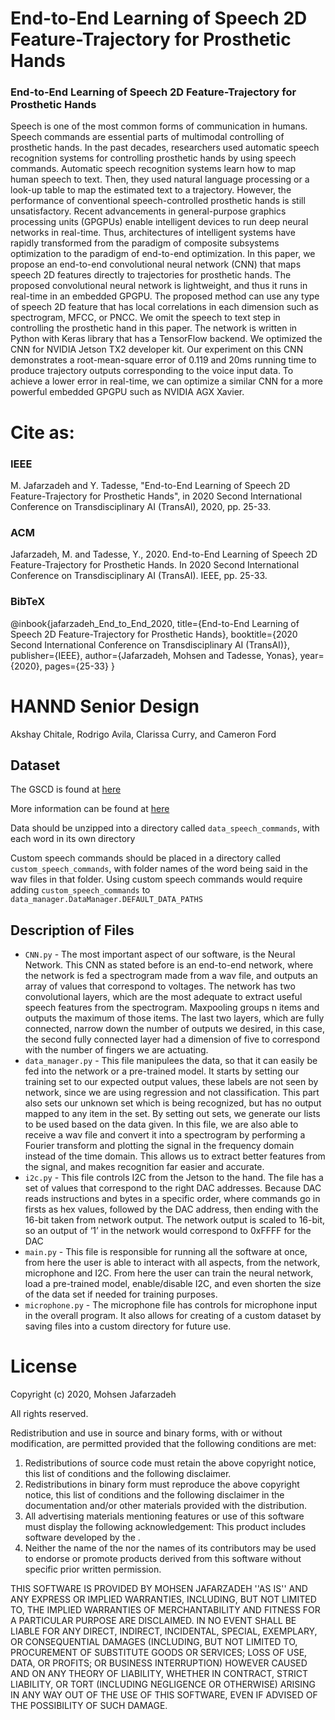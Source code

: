 # End-to-End Learning of Speech 2D Feature-Trajectory for Prosthetic Hands

### End-to-End Learning of Speech 2D Feature-Trajectory for Prosthetic Hands


Speech is one of the most common forms of communication in humans. Speech commands are essential parts of multimodal controlling of prosthetic hands. In the past decades, researchers used automatic speech recognition systems for controlling prosthetic hands by using speech commands. Automatic speech recognition systems learn how to map human speech to text. Then, they used natural language processing or a look-up table to map the estimated text to a trajectory. However, the performance of conventional speech-controlled prosthetic hands is still unsatisfactory. Recent advancements in general-purpose graphics processing units (GPGPUs) enable intelligent devices to run deep neural networks in real-time. Thus, architectures of intelligent systems have rapidly transformed from the paradigm of composite subsystems optimization to the paradigm of end-to-end optimization. In this paper, we propose an end-to-end convolutional neural network (CNN) that maps speech 2D features directly to trajectories for prosthetic hands. The proposed convolutional neural network is lightweight, and thus it runs in real-time in an embedded GPGPU. The proposed method can use any type of speech 2D feature that has local correlations in each dimension such as spectrogram, MFCC, or PNCC. We omit the speech to text step in controlling the prosthetic hand in this paper. The network is written in Python with Keras library that has a TensorFlow backend. We optimized the CNN for NVIDIA Jetson TX2 developer kit. Our experiment on this CNN demonstrates a root-mean-square error of 0.119 and 20ms running time to produce trajectory outputs corresponding to the voice input data. To achieve a lower error in real-time, we can optimize a similar CNN for a more powerful embedded GPGPU such as NVIDIA AGX Xavier. 



# Cite as:


### IEEE

M. Jafarzadeh and Y. Tadesse, "End-to-End Learning of Speech 2D Feature-Trajectory for Prosthetic Hands", in 2020 Second International Conference on Transdisciplinary AI (TransAI), 2020, pp. 25-33.



### ACM

Jafarzadeh, M. and Tadesse, Y., 2020. End-to-End Learning of Speech 2D Feature-Trajectory for Prosthetic Hands. In 2020 Second International Conference on Transdisciplinary AI (TransAI). IEEE, pp. 25-33.



### BibTeX

@inbook{jafarzadeh_End_to_End_2020,
title={End-to-End Learning of Speech 2D Feature-Trajectory for Prosthetic Hands},
booktitle={2020 Second International Conference on Transdisciplinary AI (TransAI)},
publisher={IEEE},
author={Jafarzadeh, Mohsen and Tadesse, Yonas},
year={2020},
pages={25-33}
}





# HANND Senior Design
Akshay Chitale, Rodrigo Avila, Clarissa Curry, and Cameron Ford

## Dataset
The GSCD is found at [here](https://storage.cloud.google.com/download.tensorflow.org/data/speech_commands_v0.02.tar.gz)

More information can be found at [here](https://arxiv.org/abs/1804.03209)

Data should be unzipped into a directory called `data_speech_commands`, with each word in its own directory

Custom speech commands should be placed in a directory called `custom_speech_commands`, with folder names of the word being said in the wav files in that folder. Using custom speech commands would require adding `custom_speech_commands` to `data_manager.DataManager.DEFAULT_DATA_PATHS`

## Description of Files
- `CNN.py` - The most important aspect of our software, is the Neural Network. This CNN as stated before is an end-to-end network, where the network is fed a spectrogram made from a wav file, and outputs an array of values that correspond to voltages. The network has two convolutional layers, which are the most adequate to extract useful speech features from the spectrogram. Maxpooling groups n items and outputs the maximum of those items. The last two layers, which are fully connected, narrow down the number of outputs we desired, in this case, the second fully connected layer had a dimension of five to correspond with the number of fingers we are actuating.  
- `data_manager.py` - This file manipulees the data, so that it can easily be fed into the network or a pre-trained model. It starts by setting our training set to our expected output values, these labels are not seen by network, since we are using regression and not classification. This part also sets our unknown set which is being recognized, but has no output mapped to any item in the set. By setting out sets, we generate our lists to be used based on the data given.  In this file, we are also able to receive a wav file and convert it into a spectrogram by performing a Fourier transform and plotting the signal in the frequency domain instead of the time domain. This allows us to extract better features from the signal, and makes recognition far easier and accurate. 
- `i2c.py` - This file controls I2C from the Jetson to the hand. The file has a set of values that correspond to the right DAC addresses. Because DAC reads instructions and bytes in a specific order, where commands go in firsts as hex values, followed by the DAC address, then ending with the 16-bit taken from network output. The network output is scaled to 16-bit, so an output of ‘1’ in the network would correspond to 0xFFFF for the DAC 
- `main.py` - This file is responsible for running all the software at once, from here the user is able to interact with all aspects, from the network, microphone and I2C. From here the user can train the neural network, load a pre-trained model, enable/disable I2C, and even shorten the size of the data set if needed for training purposes. 
- `microphone.py` - The microphone file has controls for microphone input in the overall program. It also allows for creating of a custom dataset by saving files into a custom directory for future use.  


# License 

Copyright (c) 2020, Mohsen Jafarzadeh

All rights reserved.

Redistribution and use in source and binary forms, with or without
modification, are permitted provided that the following conditions are met:
1. Redistributions of source code must retain the above copyright notice, this list of conditions and the following disclaimer.
2. Redistributions in binary form must reproduce the above copyright notice, this list of conditions and the following disclaimer in the documentation and/or other materials provided with the distribution.
3. All advertising materials mentioning features or use of this software must display the following acknowledgement: This product includes software developed by the <organization>.
4. Neither the name of the <organization> nor the names of its contributors may be used to endorse or promote products derived from this software without specific prior written permission.

THIS SOFTWARE IS PROVIDED BY MOHSEN JAFARZADEH ''AS IS'' AND ANY EXPRESS OR IMPLIED WARRANTIES, INCLUDING, BUT NOT LIMITED TO, THE IMPLIED WARRANTIES OF MERCHANTABILITY AND FITNESS FOR A PARTICULAR PURPOSE ARE DISCLAIMED. IN NO EVENT SHALL <COPYRIGHT HOLDER> BE LIABLE FOR ANY DIRECT, INDIRECT, INCIDENTAL, SPECIAL, EXEMPLARY, OR CONSEQUENTIAL DAMAGES (INCLUDING, BUT NOT LIMITED TO, PROCUREMENT OF SUBSTITUTE GOODS OR SERVICES; LOSS OF USE, DATA, OR PROFITS; OR BUSINESS INTERRUPTION) HOWEVER CAUSED AND ON ANY THEORY OF LIABILITY, WHETHER IN CONTRACT, STRICT LIABILITY, OR TORT (INCLUDING NEGLIGENCE OR OTHERWISE) ARISING IN ANY WAY OUT OF THE USE OF THIS SOFTWARE, EVEN IF ADVISED OF THE POSSIBILITY OF SUCH DAMAGE.



